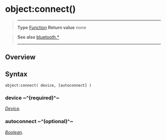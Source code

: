 # object:connect()

> --------------------- ------------------------------------------------------------------------------------------
> __Type__              [Function](https://docs.coronalabs.com/api/type/Function.html)
> __Return value__      none


> __See also__          [bluetooth.*](/plugin/bluetooth/index.md)
> --------------------- ------------------------------------------------------------------------------------------

## Overview

## Syntax

	object:connect( device, [autoconnect] )

### device ~^(required)^~
_[Device](/plugin/bluetooth/type/Device/index.md)._

### autoconnect ~^(optional)^~
_[Boolean](https://docs.coronalabs.com/api/type/Boolean.html)._